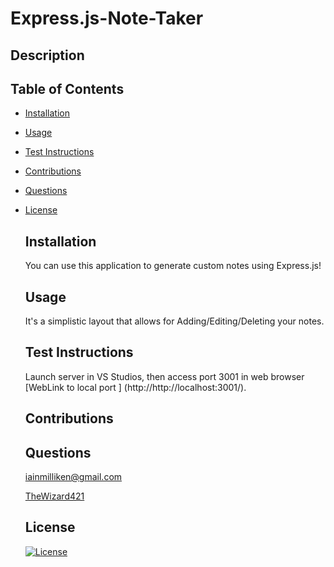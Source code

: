 # Express.js-Note-Taker
  ## Description
  

  ## Table of Contents
* [Installation](#installation)
* [Usage](#usage)
* [Test Instructions](#test-instructions)
* [Contributions](#contributions)
* [Questions](#questions)
* [License](#license)

  ## Installation
  You can use this application to generate custom notes using Express.js!
  
  ## Usage
  It's a simplistic layout that allows for Adding/Editing/Deleting your notes.

  ## Test Instructions
  Launch server in VS Studios, then access port 3001 in web browser [WebLink to local port ] (http://http://localhost:3001/).
  
  ## Contributions
  

  ## Questions
  [iainmilliken@gmail.com](mailto:iainmilliken@gmail.com)

  [TheWizard421](https://github.com/TheWizard421)
  
  ## License
  [![License](https://img.shields.io/badge/License-JavaScript-Green.svg)](#)
